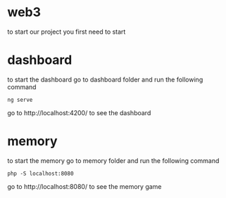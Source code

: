# web3
to start our project you first need to start 
# dashboard
to start the dashboard go to dashboard folder and run the following command

```ng serve```

go to http://localhost:4200/ to see the dashboard

# memory

to start the memory go to memory folder and run the following command

```php -S localhost:8080```

go to http://localhost:8080/ to see the memory game